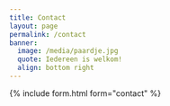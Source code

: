 ```yaml
---
title: Contact
layout: page
permalink: /contact
banner:
  image: /media/paardje.jpg
  quote: Iedereen is welkom!
  align: bottom right
---
```


{% include form.html form="contact" %}
